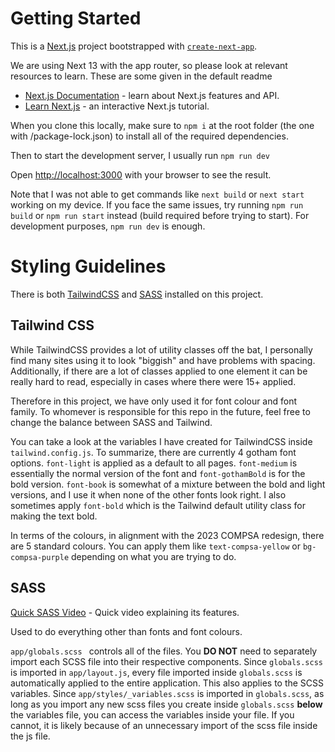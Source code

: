 # Getting Started

This is a [Next.js](https://nextjs.org/) project bootstrapped with [`create-next-app`](https://github.com/vercel/next.js/tree/canary/packages/create-next-app).

We are using Next 13 with the app router, so please look at relevant resources to learn. These are some given in the default readme

- [Next.js Documentation](https://nextjs.org/docs) - learn about Next.js features and API.
- [Learn Next.js](https://nextjs.org/learn) - an interactive Next.js tutorial.

When you clone this locally, make sure to `npm i` at the root folder (the one with /package-lock.json) to install all of the required dependencies.

Then to start the development server, I usually run `npm run dev `

Open [http://localhost:3000](http://localhost:3000) with your browser to see the result.

Note that I was not able to get commands like `next build` or `next start` working on my device. If you face the same issues, try running `npm run build` or `npm run start` instead (build required before trying to start). For development purposes, `npm run dev` is enough.

# Styling Guidelines

There is both [TailwindCSS](https://tailwindcss.com/) and [SASS](https://sass-lang.com/) installed on this project. 

## Tailwind CSS

While TailwindCSS provides a lot of utility classes off the bat, I personally find many sites using it to look "biggish" and have problems with spacing. Additionally, if there are a lot of classes applied to one element it can be really hard to read, especially in cases where there were 15+ applied.

Therefore in this project, we have only used it for font colour and font family. To whomever is responsible for this repo in the future, feel free to change the balance between SASS and Tailwind.

You can take a look at the variables I have created for TailwindCSS inside  `tailwind.config.js`. To summarize, there are currently 4 gotham font options. `font-light` is applied as a default to all pages. `font-medium` is essentially the normal version of the font and `font-gothamBold` is for the bold version. `font-book` is somewhat of a mixture between the bold and light versions, and I use it when none of the other fonts look right. I also sometimes apply `font-bold` which is the Tailwind default utility class for making the text bold.

In terms of the colours, in alignment with the 2023 COMPSA redesign, there are 5 standard colours. You can apply them like `text-compsa-yellow` or `bg-compsa-purple` depending on what you are trying to do.

## SASS

[Quick SASS Video](https://www.youtube.com/watch?v=akDIJa0AP5c) - Quick video explaining its features.

Used to do everything other than fonts and font colours.

`app/globals.scss ` controls all of the files. You **DO NOT** need to separately import each SCSS file into their respective components. Since `globals.scss` is imported in `app/layout.js`, every file imported inside `globals.scss` is automatically applied to the entire application. This also applies to the SCSS variables. Since `app/styles/_variables.scss` is imported in `globals.scss`, as long as you import any new scss files you create inside `globals.scss` **below** the variables file, you can access the variables inside your file. If you cannot, it is likely because of an unnecessary import of the scss file inside the js file.



